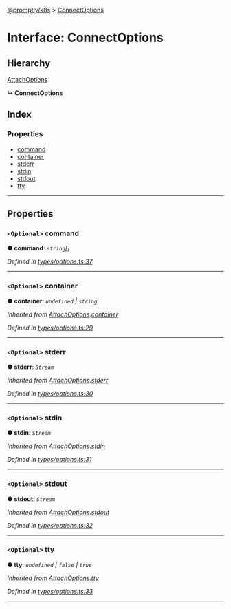 [@promptly/k8s](../README.md) > [ConnectOptions](../interfaces/connectoptions.md)

# Interface: ConnectOptions

## Hierarchy

 [AttachOptions](attachoptions.md)

**↳ ConnectOptions**

## Index

### Properties

* [command](connectoptions.md#command)
* [container](connectoptions.md#container)
* [stderr](connectoptions.md#stderr)
* [stdin](connectoptions.md#stdin)
* [stdout](connectoptions.md#stdout)
* [tty](connectoptions.md#tty)

---

## Properties

<a id="command"></a>

### `<Optional>` command

**● command**: *`string`[]*

*Defined in [types/options.ts:37](https://github.com/rzane/k8s/blob/67fb0bc/src/types/options.ts#L37)*

___
<a id="container"></a>

### `<Optional>` container

**● container**: *`undefined` \| `string`*

*Inherited from [AttachOptions](attachoptions.md).[container](attachoptions.md#container)*

*Defined in [types/options.ts:29](https://github.com/rzane/k8s/blob/67fb0bc/src/types/options.ts#L29)*

___
<a id="stderr"></a>

### `<Optional>` stderr

**● stderr**: *`Stream`*

*Inherited from [AttachOptions](attachoptions.md).[stderr](attachoptions.md#stderr)*

*Defined in [types/options.ts:30](https://github.com/rzane/k8s/blob/67fb0bc/src/types/options.ts#L30)*

___
<a id="stdin"></a>

### `<Optional>` stdin

**● stdin**: *`Stream`*

*Inherited from [AttachOptions](attachoptions.md).[stdin](attachoptions.md#stdin)*

*Defined in [types/options.ts:31](https://github.com/rzane/k8s/blob/67fb0bc/src/types/options.ts#L31)*

___
<a id="stdout"></a>

### `<Optional>` stdout

**● stdout**: *`Stream`*

*Inherited from [AttachOptions](attachoptions.md).[stdout](attachoptions.md#stdout)*

*Defined in [types/options.ts:32](https://github.com/rzane/k8s/blob/67fb0bc/src/types/options.ts#L32)*

___
<a id="tty"></a>

### `<Optional>` tty

**● tty**: *`undefined` \| `false` \| `true`*

*Inherited from [AttachOptions](attachoptions.md).[tty](attachoptions.md#tty)*

*Defined in [types/options.ts:33](https://github.com/rzane/k8s/blob/67fb0bc/src/types/options.ts#L33)*

___


